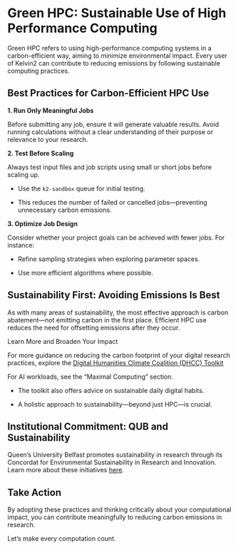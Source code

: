 # Green HPC: Sustainable Use of High Performance Computing

Green HPC refers to using high-performance computing systems in a carbon-efficient way, aiming to minimize environmental impact. Every user of Kelvin2 can contribute to reducing emissions by following sustainable computing practices. 


## Best Practices for Carbon-Efficient HPC Use

**1. Run Only Meaningful Jobs**

   Before submitting any job, ensure it will generate valuable results. Avoid running calculations without a clear understanding of their purpose or relevance to your research. 

  

**2. Test Before Scaling**

   Always test input files and job scripts using small or short jobs before scaling up. 

   - Use the `k2-sandbox` queue for initial testing. 

   - This reduces the number of failed or cancelled jobs—preventing unnecessary carbon emissions. 

  

**3. Optimize Job Design**

   Consider whether your project goals can be achieved with fewer jobs. For instance: 

   - Refine sampling strategies when exploring parameter spaces. 

   - Use more efficient algorithms where possible. 

  

## Sustainability First: Avoiding Emissions Is Best 

As with many areas of sustainability, the most effective approach is carbon abatement—not emitting carbon in the first place. Efficient HPC use reduces the need for offsetting emissions after they occur. 

  

Learn More and Broaden Your Impact 

  

For more guidance on reducing the carbon footprint of your digital research practices, explore the [Digital Humanities Climate Coalition (DHCC) Toolkit](https://sas-dhrh.github.io/dhcc-toolkit/toolkit/introduction.html)
  
For AI workloads, see the “Maximal Computing” section. 

- The toolkit also offers advice on sustainable daily digital habits. 

- A holistic approach to sustainability—beyond just HPC—is crucial.

## Institutional Commitment: QUB and Sustainability 

Queen’s University Belfast promotes sustainability in research through its Concordat for Environmental Sustainability in Research and Innovation. Learn more about these initiatives [here](https://www.qub.ac.uk/about/sustainability/research/ConcordatforEnvironmentalSustainabilityinResearchandInnovation/).

  

## Take Action 

By adopting these practices and thinking critically about your computational impact, you can contribute meaningfully to reducing carbon emissions in research. 

Let’s make every computation count. 

